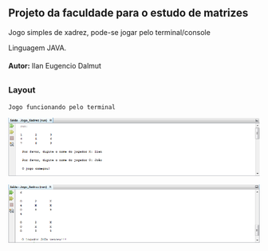 ## **Projeto da faculdade para o estudo de matrizes**

Jogo simples de xadrez, pode-se jogar pelo terminal/console

Linguagem JAVA.
####
**Autor:**
Ilan Eugencio Dalmut 
##
### Layout

	Jogo funcionando pelo terminal
![Imagem1 jogo xadrez](https://github.com/ilandalmut/Jogo_Xadrez_JAVA/blob/main/src/imagens/jogoxadrez1.PNG)

![Imagem2 jogo xadrez](https://github.com/ilandalmut/Jogo_Xadrez_JAVA/blob/main/src/imagens/jogoxadrez2.PNG)
